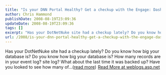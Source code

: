 ```yaml
---
title: "Is your DNN Portal Healthy? Get a checkup with the Engage: Dashboard Module"
author: Chris Hammond
publishDate: 2008-08-19T23:09:36
updateDate: 2008-08-19T23:09:36
tags: []
excerpt: "Has your DotNetNuke site had a checkup lately? Do you know how big your database is? Do you know how big your database is? How many records are in your event log? site log? What about the last time it was backed up? Have you looked to see how many of...(read more)"
url: /2008/is-your-dnn-portal-healthy-get-a-checkup-with-the-engage-dashboard-module  # Use the generated URL with year
---
```

Has your DotNetNuke site had a checkup lately? Do you know how big your database is? Do you know how big your database is? How many records are in your event log? site log? What about the last time it was backed up? Have you looked to see how many of...(<a href="https://weblogs.asp.net/christoc/archive/2008/08/19/is-your-dnn-portal-healthy-get-a-checkup-with-the-engage-dashboard-module.aspx">read more</a>)<img src="https://weblogs.asp.net/aggbug.aspx?PostID=6540988" width="1" height="1"> <a href="https://weblogs.asp.net/christoc/archive/2008/08/19/is-your-dnn-portal-healthy-get-a-checkup-with-the-engage-dashboard-module.aspx">Read More at weblogs.asp.net</a>
